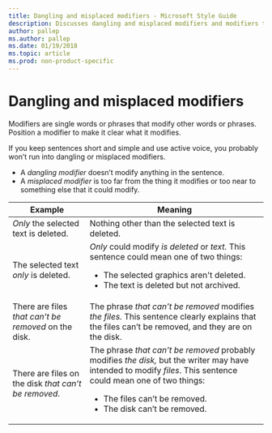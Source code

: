```yaml
---
title: Dangling and misplaced modifiers - Microsoft Style Guide
description: Discusses dangling and misplaced modifiers and modifiers that are single words or phrases that modify other words or phrases. 
author: pallep
ms.author: pallep
ms.date: 01/19/2018
ms.topic: article
ms.prod: non-product-specific
---
```


# Dangling and misplaced modifiers

Modifiers are single words or phrases that modify other words or phrases. Position a modifier to make it clear what it modifies.

If you keep sentences short and simple and use active voice, you probably won’t run into dangling or misplaced modifiers. 

  - A *dangling modifier* doesn’t modify anything in the sentence. 
  - A *misplaced modifier* is too far from the thing it modifies or too near to something else that it could modify. 

| **Example** | **Meaning** |
|---|---|
| _Only_ the selected text is deleted. | Nothing other than the selected text is deleted. |
| The selected text _only_ is deleted. | _Only_ could modify _is deleted_ or _text._ This sentence could mean one of two things:<ul><li>The selected graphics aren't deleted.</li><li>The text is deleted but not archived.</li></ul> |
| There are files _that can’t be removed_ on the disk. | The phrase _that can’t be removed_ modifies _the files._ This sentence clearly explains that the files can’t be removed, and they are on the disk.  |
| There are files on the disk _that can’t be removed_. | The phrase _that can’t be removed_ probably modifies _the disk,_ but the writer may have intended to modify _files_. This sentence could mean one of two things:<ul><li>The files can’t be removed.</li><li>The disk can’t be removed. </li></ul> |

